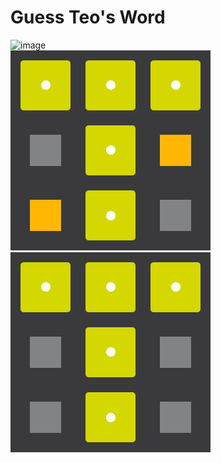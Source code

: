 # Guess Teo's Word
![image](https://github.com/user-attachments/assets/2def0216-9092-4e15-a882-3492a623a027)<br>
![logov1](/public/images/logov1.png)
![logov2](/public/images/logov2.png)
<br>
